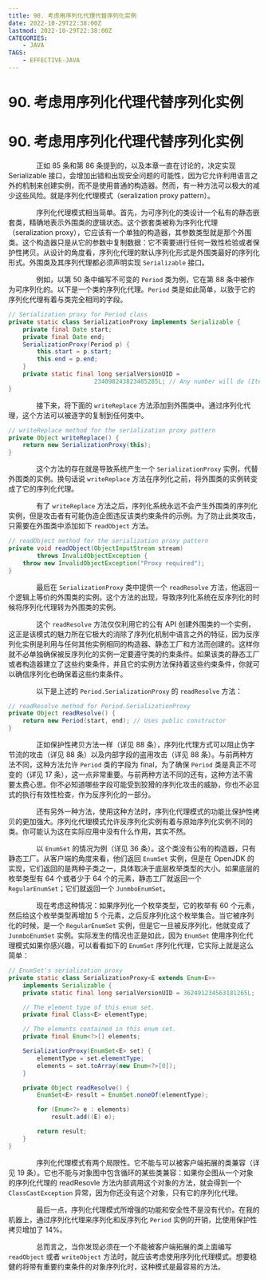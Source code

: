 ```yaml
---
title: 90. 考虑用序列化代理代替序列化实例
date: 2022-10-29T22:38:00Z
lastmod: 2022-10-29T22:38:00Z
CATEGORIES:
    - JAVA
TAGS:
    - EFFECTIVE-JAVA
---
```

# 90. 考虑用序列化代理代替序列化实例

# 90. 考虑用序列化代理代替序列化实例

　　　　正如 85 条和第 86 条提到的，以及本章一直在讨论的，决定实现 Serializable 接口，会增加出错和出现安全问题的可能性，因为它允许利用语言之外的机制来创建实例，而不是使用普通的构造器。然而，有一种方法可以极大的减少这些风险。就是序列化代理模式（seralization proxy pattern）。

　　　　序列化代理模式相当简单。首先，为可序列化的类设计一个私有的静态嵌套类，精确地表示外围类的逻辑状态。这个嵌套类被称为序列化代理（seralization proxy），它应该有一个单独的构造器，其参数类型就是那个外围类。这个构造器只是从它的参数中复制数据：它不需要进行任何一致性检验或者保护性拷贝。从设计的角度看，序列化代理的默认序列化形式是外围类最好的序列化形式。外围类及其序列代理都必须声明实现 `Serializable` 接口。

　　　　例如，以第 50 条中编写不可变的 `Period` 类为例，它在第 88 条中被作为可序列化的。以下是一个类的序列化代理。`Period` 类是如此简单，以致于它的序列化代理有着与类完全相同的字段。

```java
// Serialization proxy for Period class
private static class SerializationProxy implements Serializable {
    private final Date start;
    private final Date end;
    SerializationProxy(Period p) {
        this.start = p.start;
        this.end = p.end;
    }
    private static final long serialVersionUID =
                        234098243823485285L; // Any number will do (Item 87)
}
```

　　　　接下来，将下面的 `writeReplace` 方法添加到外围类中。通过序列化代理，这个方法可以被逐字的复制到任何类中。

```java
// writeReplace method for the serialization proxy pattern
private Object writeReplace() {
    return new SerializationProxy(this);
}
```

　　　　这个方法的存在就是导致系统产生一个 `SerializationProxy` 实例，代替外围类的实例。换句话说 `writeReplace` 方法在序列化之前，将外围类的实例转变成了它的序列化代理。

　　　　有了 `writeReplace` 方法之后，序列化系统永远不会产生外围类的序列化实例，但是攻击者有可能伪造企图违反该类约束条件的示例。为了防止此类攻击，只需要在外围类中添加如下 `readObject` 方法。

```java
// readObject method for the serialization proxy pattern
private void readObject(ObjectInputStream stream)
        throws InvalidObjectException {
    throw new InvalidObjectException("Proxy required");
}
```

　　　　最后在 `SerializationProxy` 类中提供一个 `readResolve` 方法，他返回一个逻辑上等价的外围类的实例。这个方法的出现，导致序列化系统在反序列化的时候将序列化代理转为外围类的实例。

　　　　这个 `readResolve` 方法仅仅利用它的公有 API 创建外围类的一个实例，这正是该模式的魅力所在它极大的消除了序列化机制中语言之外的特征，因为反序列化实例是利用与任何其他实例相同的构造器、静态工厂和方法而创建的。这样你就不必单独确保被反序列化的实例一定要遵守类的约束条件。如果该类的静态工厂或者构造器建立了这些约束条件，并且它的实例方法保持着这些约束条件，你就可以确信序列化也确保着这些约束条件。

　　　　以下是上述的 `Period.SerializationProxy` 的 `readResolve` 方法：

```java
// readResolve method for Period.SerializationProxy
private Object readResolve() {
    return new Period(start, end); // Uses public constructor
}
```

　　　　正如保护性拷贝方法一样（详见 88 条），序列化代理方式可以阻止伪字节流的攻击（详见 88 条）以及内部字段的盗用攻击（详见 88 条）。与前两种方法不同，这种方法允许 `Period` 类的字段为 final，为了确保 `Period` 类是真正不可变的（详见 17 条），这一点非常重要。与前两种方法不同的还有，这种方法不需要太费心思。你不必知道哪些字段可能受到狡猾的序列化攻击的威胁，你也不必显式的执行有效性检查，作为反序列化的一部分。

　　　　还有另外一种方法，使用这种方法时，序列化代理模式的功能比保护性拷贝的更加强大。序列化代理模式允许反序列化实例有着与原始序列化实例不同的类。你可能认为这在实际应用中没有什么作用，其实不然。

　　　　以 `EnumSet` 的情况为例（详见 36 条）。这个类没有公有的构造器，只有静态工厂。从客户端的角度来看，他们返回 `EnumSet` 实例，但是在 OpenJDK 的实现，它们返回的是两种子类之一，具体取决于底层枚举类型的大小。如果底层的枚举类型有 64 个或者少于 64 个的元素，静态工厂就返回一个 `RegularEnumSet`；它们就返回一个 `JunmboEnumSet`。

　　　　现在考虑这种情况：如果序列化一个枚举类型，它的枚举有 60 个元素，然后给这个枚举类型再增加 5 个元素，之后反序列化这个枚举集合。当它被序列化的时候，是一个 `RegularEnumSet` 实例，但是它一旦被反序列化，他就变成了 `JunmboEnumSet` 实例。实际发生的情况也正是如此，因为 `EnumSet` 使用序列化代理模式如果你感兴趣，可以看看如下的 `EnumSet` 序列化代理，它实际上就是这么简单：

```java
// EnumSet's serialization proxy
private static class SerializationProxy<E extends Enum<E>>
    implements Serializable {
    private static final long serialVersionUID = 362491234563181265L;

    // The element type of this enum set.
    private final Class<E> elementType;

    // The elements contained in this enum set.
    private final Enum<?>[] elements;

    SerializationProxy(EnumSet<E> set) {
        elementType = set.elementType;
        elements = set.toArray(new Enum<?>[0]);
    }

    private Object readResolve() {
        EnumSet<E> result = EnumSet.noneOf(elementType);

        for (Enum<?> e : elements)
            result.add((E) e);

        return result;
    }
}
```

　　　　序列化代理模式有两个局限性。它不能与可以被客户端拓展的类兼容（详见 19 条）。它也不能与对象图中包含循环的某些类兼容：如果你企图从一个对象的序列化代理的 readResovle 方法内部调用这个对象的方法，就会得到一个 `ClassCastException` 异常，因为你还没有这个对象，只有它的序列化代理。

　　　　最后一点，序列化代理模式所增强的功能和安全性不是没有代价。在我的机器上，通过序列化代理来序列化和反序列化 `Period` 实例的开销，比使用保护性拷贝增加了 14%。

　　　　总而言之，当你发现必须在一个不能被客户端拓展的类上面编写 `readObject` 或者 `writeObject` 方法时，就应该考虑使用序列化代理模式。想要稳健的将带有重要约束条件的对象序列化时，这种模式是最容易的方法。
